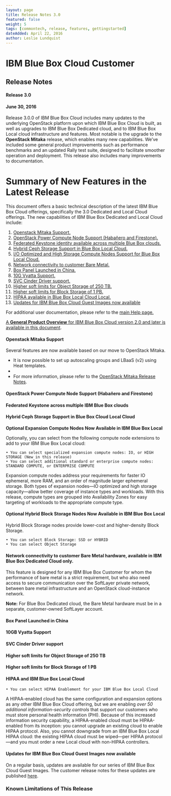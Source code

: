 ```yaml
---
layout: page
title: Release Notes 3.0
featured: false
weight: 5
tags: [commontech, release, features, gettingstarted]
dateAdded: April 22, 2016
author: Leslie Lundquist
---
```


# **IBM Blue Box Cloud Customer**

## Release Notes

#### Release 3.0  
#### June 30, 2016

Release 3.0.0 of IBM Blue Box Cloud includes many updates to the underlying OpenStack platform upon which IBM Blue Box Cloud is built, as well as upgrades to IBM Blue Box Dedicated cloud, and to IBM Blue Box Local cloud infrastructure and features. Most notable is the upgrade to the **OpenStack Mitaka** release, which enables many new capabilities. We’ve included some general product improvements such as performance benchmarks and an updated Rally test suite, designed to facilitate smoother operation and deployment. This release also includes many improvements to documentation.

# **Summary of New Features in the Latest Release**

This document offers a basic technical description of the latest IBM Blue Box Cloud offerings, specifically the 3.0 Dedicated and Local Cloud offerings. The new capabilities of IBM Blue Box Dedicated and Local Cloud include:

1. [Openstack Mitaka Support.](http://ibm-blue-box-help.github.io/help-documentation/gettingstarted/commontech/release_notes_for_customers/#openstack-mitaka-support)
2. [OpenStack Power Compute Node Support (Habañero and Firestone).](http://ibm-blue-box-help.github.io/help-documentation/gettingstarted/commontech/release_notes_for_customers/#)
3. [Federated Keystone identity available across multiple Blue Box clouds.](http://ibm-blue-box-help.github.io/help-documentation/gettingstarted/commontech/release_notes_for_customers/#)
4. [Hybrid Ceph Storage Support in Blue Box Local Cloud.](http://ibm-blue-box-help.github.io/help-documentation/gettingstarted/commontech/release_notes_for_customers/#)
5. [I/O Optimized and High Storage Compute Nodes Support for Blue Box Local Cloud.](http://ibm-blue-box-help.github.io/help-documentation/gettingstarted/commontech/release_notes_for_customers/#)
6. [Network connectivity to customer Bare Metal.](http://ibm-blue-box-help.github.io/help-documentation/gettingstarted/commontech/release_notes_for_customers/#)
7. [Box Panel Launched in China.](http://ibm-blue-box-help.github.io/help-documentation/gettingstarted/commontech/release_notes_for_customers/#)
8. [10G Vyatta Support.](http://ibm-blue-box-help.github.io/help-documentation/gettingstarted/commontech/release_notes_for_customers/#)
9. [SVC Cinder Driver support.](http://ibm-blue-box-help.github.io/help-documentation/gettingstarted/commontech/release_notes_for_customers/#)
10. [Higher soft limits for Object Storage of 250 TB.](http://ibm-blue-box-help.github.io/help-documentation/gettingstarted/commontech/release_notes_for_customers/#)
11. [Higher soft limits for Block Storage of 1 PB.](http://ibm-blue-box-help.github.io/help-documentation/gettingstarted/commontech/release_notes_for_customers/#)
12. [HIPAA available in Blue Box Local Cloud Local.](http://ibm-blue-box-help.github.io/help-documentation/gettingstarted/commontech/release_notes_for_customers//#)
13. [Updates for IBM Blue Box Cloud Guest Images now available]()

For additional user documentation, please refer to the [main Help page.](http://ibm-blue-box-help.github.io/help-documentation/) 

[A **General Product Overview** for IBM Blue Box Cloud version 2.0 and later is available in this document](http://ibm-blue-box-help.github.io/help-documentation/gettingstarted/commontech/general_product_overview/).

#### Openstack Mitaka Support

Several features are now available based on our move to OpenStack Mitaka. 

 * It is now possible to set up autoscaling groups and LBaaS (v2) using Heat templates.
 * 
 * For more information, please refer to the [OpenStack Mitaka Release Notes](http://releases.openstack.org/mitaka/).

#### OpenStack Power Compute Node Support (Habañero and Firestone)
#### Federated Keystone across multiple IBM Blue Box clouds
#### Hybrid Ceph Storage Support in Blue Box Cloud Local Cloud

**Optional Expansion Compute Nodes Now Available in IBM Blue Box Local**

Optionally, you can select from the following compute node extensions to add to your IBM Blue Box Local cloud:

	• You can select specialized expansion compute nodes: IO, or HIGH STORAGE (New in this release)
	• You can select additional standard or enterprise compute nodes: STANDARD COMPUTE, or ENTERPRISE COMPUTE

Expansion compute nodes address your requirements for faster IO ephemeral, more RAM, and an order of magnitude larger ephemeral storage.  Both types of expansion nodes—IO optimized and high storage capacity—allow better coverage of instance types and workloads. With this release, compute types are grouped into Availability Zones for easy targeting of workloads to the appropriate compute type.

#### **Optional Hybrid Block Storage Nodes Now Available in IBM Blue Box Local**

Hybrid Block Storage nodes provide lower-cost and higher-density Block Storage.  

	• You can select Block Storage: SSD or HYBRID
	• You can select Object Storage 

#### Network connectivity to customer Bare Metal hardware, available in IBM Blue Box Dedicated Cloud only.

This feature is designed for any IBM Blue Box Customer for whom the performance of bare metal is a strict requirement, but who also need access to secure communication over the SoftLayer private network, between bare metal infrastructure and an OpenStack cloud-instance network. 

**Note:** For Blue Box Dedicated cloud, the Bare Metal hardware must be in a separate, customer-owned SoftLayer account.

#### Box Panel Launched in China
#### 10GB Vyatta Support
#### SVC Cinder Driver support
#### Higher soft limits for Object Storage of 250 TB
#### Higher soft limits for Block Storage of 1 PB

#### HIPAA and IBM Blue Box Local Cloud

	• You can select HIPAA Enablement for your IBM Blue Box Local Cloud

A HIPAA-enabled cloud has the same configuration and expansion options as any other IBM Blue Box Cloud offering, but we are enabling _over 50 additional information-security controls_ that support our customers who must store personal health information (PHI). Because of this increased information security capability, a HIPAA-enabled cloud must be HIPAA-enabled from its inception: you cannot upgrade an existing cloud to enable HIPAA protocol. Also, you cannot downgrade from an IBM Blue Box Local HIPAA cloud: the existing HIPAA cloud must be wiped—per HIPAA protocol—and you must order a new Local cloud with non-HIPAA controllers.

#### Updates for IBM Blue Box Cloud Guest Images now available
 
 On a regular basis, updates are available for our series of IBM Blue Box Cloud Guest Images. The customer release notes for these updates are published [here]().

### Known Limitations of This Release

